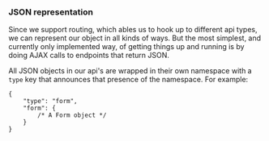 <h3 id="json" class="anchor">JSON representation</h3>

Since we support routing, which ables us to hook up to different api types, we can represent our object in all kinds of ways. But the most simplest, and currently only implemented way, of getting things up and running is by doing AJAX calls to endpoints that return JSON.

All JSON objects in our api's are wrapped in their own namespace with a `type` key that announces that presence of the namespace. For example:


	{
		"type": "form",
		"form": {
			/* A Form object */
		}
	}